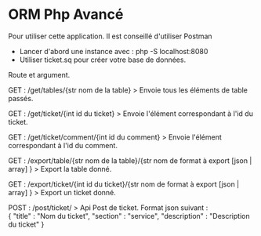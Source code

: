
# ORM Php Avancé

Pour utiliser cette application. Il est conseillé d'utiliser Postman

- Lancer d'abord une instance avec : php -S localhost:8080
- Utiliser ticket.sq pour créer votre base de données.


Route et argument.

GET : /get/tables/{str nom de la table} > Envoie tous les éléments de table passés.  

GET : /get/ticket/{int id du ticket} > Envoie l'élément correspondant à l'id du ticket.

GET : /get/ticket/comment/{int id du comment} > Envoie l'élément correspondant à l'id du comment.

GET : /export/table/{str nom de la table}/{str nom de format à export [json | array] } > Export la table donné.

GET : /export/ticket/{int id du ticket}/{str nom de format à export [json | array] } > Export un ticket donné.

POST : /post/ticket/ > Api Post de ticket.
Format json suivant :      
    {
        "title" : "Nom du ticket",
        "section" : "service",
        "description" : "Description du ticket"
    }
